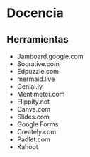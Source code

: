 # Docencia

## Herramientas

- Jamboard.google.com
- Socrative.com
- Edpuzzle.com
- mermaid.live
- Genial.ly 
- Mentimeter.com 
- Flippity.net 
- Canva.com
- Slides.com 
- Google Forms
- Creately.com
- Padlet.com 
- Kahoot 
